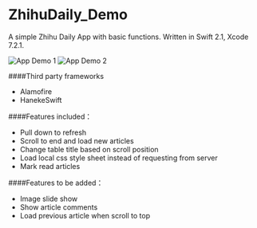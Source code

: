 # ZhihuDaily_Demo
A simple Zhihu Daily App with basic functions. Written in Swift 2.1, Xcode 7.2.1.

![App Demo 1](/screenshot1.gif)
![App Demo 2](/screenshot2.gif)

####Third party frameworks
- Alamofire
- HanekeSwift

####Features included：
- Pull down to refresh
- Scroll to end and load new articles
- Change table title based on scroll position
- Load local css style sheet instead of requesting from server
- Mark read articles

####Features to be added：
- Image slide show
- Show article comments
- Load previous article when scroll to top


